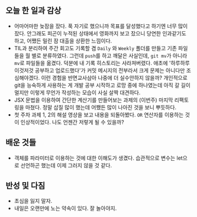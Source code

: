 ## 오늘 한 일과 감상

- 어마어마한 늦잠을 잤다. 푹 자기로 했으니까 목표를 달성했다고 하기엔 너무 많이 잤다. 안그래도 피곤이 누적된 상태에서 영화까지 보고 잤으니 당연한 인과같기도 하고, 어쨌든 밀린 잠 대출을 상환한 느낌이다. 
- TIL과 분리하여 주간 회고도 기록할 겸 `Daily` 와 `Weekly` 폴더를 만들고 기존 파일들을 월 별로 분류하였다. 그런데 `push`를 하고 깨달은 사실인데, `git mv`가 아니라 `mv`로 파일들을 옮겼다. 덕분에 내 기록 히스토리는 사라져버렸다. 애초에 '하루하루 이것저것 공부하고 업로드했다'가 커밋 메시지의 전부라서 크게 문제는 아니다만 조심해야겠다. 이런 경험을 반면교사삼아 나중에 더 실수안하지 않을까? 개인적으로 git을 능숙하게 사용하는 게 개발 공부 시작하고 로망 중에 하나였는데 아직 갈 길이 멀지만 이렇게 무언가 작성하는 모습이 사실 살짝 대견하다.
- JSX 문법을 이용하여 간단한 계산기를 만들어보는 과제의 (이번주) 마지막 리팩토링을 마쳤다. 정말 삽질 많이 했는데 어쨌든 많이 나아진 것을 보니 뿌듯하다.
- 첫 주차 과제 1, 2의 해설 영상을 보고 내용을 되돌아봤다. `OR` 연산자를 이용하는 것이 인상적이었다. 나도 언젠간 저렇게 될 수 있을까?

## 배운 것들

- 객체를 파라미터로 이용하는 것에 대한 이해도가 생겼다. 습관적으로 변수는 let으로 선언하곤 했는데 이제 그러지 않을 것 같다.  

## 반성 및 다짐

- 초심을 잃지 말자.
- 내일은 오랜만에 노는 약속이 있다. 잘 놀아야지.
